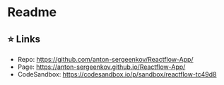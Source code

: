 # Readme

## ⭐️ Links
- Repo: https://github.com/anton-sergeenkov/Reactflow-App/
- Page: https://anton-sergeenkov.github.io/Reactflow-App/
- CodeSandbox: https://codesandbox.io/p/sandbox/reactflow-tc49d8
